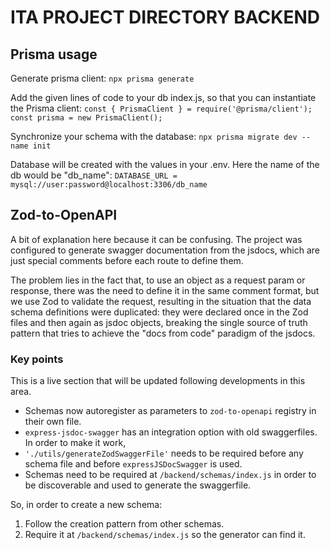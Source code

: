 # ITA PROJECT DIRECTORY BACKEND

## Prisma usage

Generate prisma client:
`npx prisma generate`

Add the given lines of code to your db index.js, so that you can instantiate the Prisma client:
`const { PrismaClient } = require('@prisma/client');`
`const prisma = new PrismaClient();`

Synchronize your schema with the database:
`npx prisma migrate dev --name init`

Database will be created with the values in your .env. Here the name of the db would be "db\_name":
`DATABASE_URL = mysql://user:password@localhost:3306/db_name`

## Zod-to-OpenAPI

A bit of explanation here because it can be confusing. The project was configured to generate swagger documentation from the jsdocs, which are just special comments before each route to define them.

The problem lies in the fact that, to use an object as a request param or response, there was the need to define it in the same comment format, but we use Zod to validate the request, resulting in the situation that the data schema definitions were duplicated: they were declared once in the Zod files and then again as jsdoc objects, breaking the single source of truth pattern that tries to achieve the "docs from code" paradigm of the jsdocs.


### Key points

This is a live section that will be updated following developments in this area.

- Schemas now autoregister as parameters to `zod-to-openapi` registry in their own file.
- `express-jsdoc-swagger` has an integration option with old swaggerfiles. In order to make it work, 
- `'./utils/generateZodSwaggerFile'` needs to be required before any schema file and before `expressJSDocSwagger` is used. 
- Schemas need to be required at `/backend/schemas/index.js` in order to be discoverable and used to generate the swaggerfile.


So, in order to create a new schema:
1. Follow the creation pattern from other schemas.
2. Require it at `/backend/schemas/index.js` so the generator can find it.